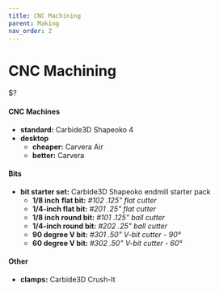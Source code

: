 ```yaml
---
title: CNC Machining
parent: Making
nav_order: 2
---
```

# CNC Machining

$?

#### CNC Machines

- **standard:** Carbide3D Shapeoko 4
- **desktop**
	- **cheaper:** Carvera Air
	- **better:** Carvera

#### Bits

- **bit starter set:** Carbide3D Shapeoko endmill starter pack
	- **1/8 inch** **flat bit:** *#102 .125" flat cutter*
	- **1/4-inch flat bit:** *#201 .25" flat cutter*
	- **1/8 inch round bit:** *#101 .125" ball cutter*
	- **1/4-inch round bit:** *#202 .25" ball cutter*
	- **90 degree V bit:** *#301 .50" V-bit cutter - 90°*
	- **60 degree V bit:** *#302 .50" V-bit cutter - 60°*

#### Other

- **clamps:** Carbide3D Crush-It
